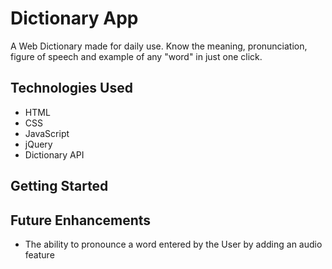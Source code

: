 # Dictionary App 
A Web Dictionary made for daily use.
Know the meaning, pronunciation, figure of speech and example of any "word" in just one click.

## Technologies Used
* HTML
* CSS
* JavaScript
* jQuery
* Dictionary API

## Getting Started


## Future Enhancements
* The ability to pronounce a word entered by the User by adding an audio feature
